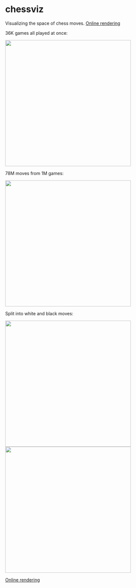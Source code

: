 # chessviz
Visualizing the space of chess moves. [Online rendering](https://timhutton.github.io/chessviz/anim)

36K games all played at once:

<a href="https://timhutton.github.io/chessviz/anim"><img src="https://user-images.githubusercontent.com/647092/38337958-5f7a21c4-385f-11e8-8abc-ffcf46a88c6f.png" width="400px" /></a>

78M moves from 1M games:

<img src="https://user-images.githubusercontent.com/647092/30185887-39d4cc64-941b-11e7-9dc1-ca0ba455a93c.png" width="400px" height="400px" />


Split into white and black moves:

<img src="https://user-images.githubusercontent.com/647092/30232752-a0ba5722-94e9-11e7-84e8-373af92f9b88.png" width="400px" height="400px" /> <a href="https://timhutton.github.io/chessviz"><img src="https://user-images.githubusercontent.com/647092/30235073-e21950da-94fb-11e7-865e-dce1a02111d5.png" width="400px" height="400px" /></a>

[Online rendering](https://timhutton.github.io/chessviz)
